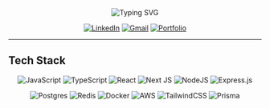 <div align="center">
  <img src="https://readme-typing-svg.herokuapp.com?font=Fira+Code&size=30&pause=1000&color=00D9FF&center=true&vCenter=true&width=600&lines=Hey+there!+I'm+Ashish+%F0%9F%91%8B;Full+Stack+Developer;SaaS+Builder;Problem+Solver" alt="Typing SVG" />
</div>

<div align="center">
  
[![LinkedIn](https://img.shields.io/badge/LinkedIn-%230077B5.svg?logo=linkedin&logoColor=white)](https://www.linkedin.com/in/ashish-jadhav-zero/)
[![Gmail](https://img.shields.io/badge/Gmail-D14836?logo=gmail&logoColor=white)](mailto:ashishjadhav9900@gmail.com)
[![Portfolio](https://img.shields.io/badge/Portfolio-FF5722?logo=google-chrome&logoColor=white)](https://ashishport.vercel.app)

</div>

---

## Tech Stack

<div align="center">

![JavaScript](https://img.shields.io/badge/javascript-%23323330.svg?style=for-the-badge&logo=javascript&logoColor=%23F7DF1E)
![TypeScript](https://img.shields.io/badge/typescript-%23007ACC.svg?style=for-the-badge&logo=typescript&logoColor=white)
![React](https://img.shields.io/badge/react-%2320232a.svg?style=for-the-badge&logo=react&logoColor=%2361DAFB)
![Next JS](https://img.shields.io/badge/Next-black?style=for-the-badge&logo=next.js&logoColor=white)
![NodeJS](https://img.shields.io/badge/node.js-6DA55F?style=for-the-badge&logo=node.js&logoColor=white)
![Express.js](https://img.shields.io/badge/express.js-%23404d59.svg?style=for-the-badge&logo=express&logoColor=%2361DAFB)

![Postgres](https://img.shields.io/badge/postgres-%23316192.svg?style=for-the-badge&logo=postgresql&logoColor=white)
![Redis](https://img.shields.io/badge/redis-%23DD0031.svg?style=for-the-badge&logo=redis&logoColor=white)
![Docker](https://img.shields.io/badge/docker-%230db7ed.svg?style=for-the-badge&logo=docker&logoColor=white)
![AWS](https://img.shields.io/badge/AWS-%23FF9900.svg?style=for-the-badge&logo=amazon-aws&logoColor=white)
![TailwindCSS](https://img.shields.io/badge/tailwindcss-%2338B2AC.svg?style=for-the-badge&logo=tailwind-css&logoColor=white)
![Prisma](https://img.shields.io/badge/Prisma-3982CE?style=for-the-badge&logo=Prisma&logoColor=white)

</div>
